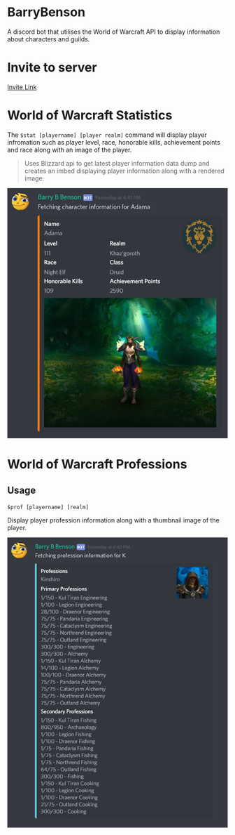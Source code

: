# BarryBenson
A discord bot that utilises the World of Warcraft API to display information about characters and guilds. 

# Invite to server
[Invite Link](https://discordapp.com/oauth2/authorize?&client_id=486395215859679265&scope=bot&permissions=0)

# World of Warcraft Statistics
The ```$stat [playername] [player realm]``` command will display player infromation such as player level, race, honorable kills, achievement points and race along with an image of the player.
> Uses Blizzard api to get latest player information data dump and creates an imbed displaying player information along with a rendered image.

![Example Image](images/STAT_EXAMPLE.png)

# World of Warcraft Professions
## Usage
```
$prof [playername] [realm]
```
Display player profession information along with a thumbnail image of the player. 

![Example Image](images/PROF_EXAMPLE.PNG)
